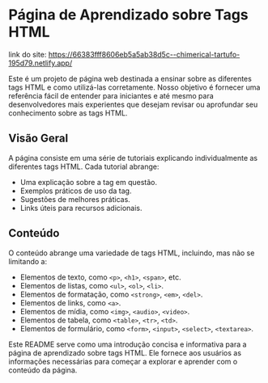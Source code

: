 # Página de Aprendizado sobre Tags HTML

link do site: https://66383fff8606eb5a5ab38d5c--chimerical-tartufo-195d79.netlify.app/

Este é um projeto de página web destinada a ensinar sobre as diferentes tags HTML e como utilizá-las corretamente. Nosso objetivo é fornecer uma referência fácil de entender para iniciantes e até mesmo para desenvolvedores mais experientes que desejam revisar ou aprofundar seu conhecimento sobre as tags HTML.

## Visão Geral

A página consiste em uma série de tutoriais explicando individualmente as diferentes tags HTML. Cada tutorial abrange:

- Uma explicação sobre a tag em questão.
- Exemplos práticos de uso da tag.
- Sugestões de melhores práticas.
- Links úteis para recursos adicionais.

## Conteúdo

O conteúdo abrange uma variedade de tags HTML, incluindo, mas não se limitando a:

- Elementos de texto, como `<p>`, `<h1>`, `<span>`, etc.
- Elementos de listas, como `<ul>`, `<ol>`, `<li>`.
- Elementos de formatação, como `<strong>`, `<em>`, `<del>`.
- Elementos de links, como `<a>`.
- Elementos de mídia, como `<img>`, `<audio>`, `<video>`.
- Elementos de tabela, como `<table>`, `<tr>`, `<td>`.
- Elementos de formulário, como `<form>`, `<input>`, `<select>`, `<textarea>`.

Este README serve como uma introdução concisa e informativa para a página de aprendizado sobre tags HTML. Ele fornece aos usuários as informações necessárias para começar a explorar e aprender com o conteúdo da página.
